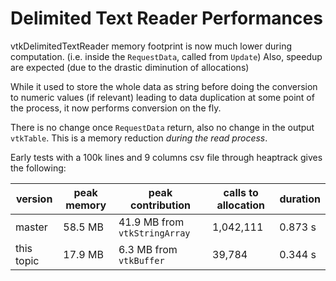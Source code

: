 # Delimited Text Reader Performances

vtkDelimitedTextReader memory footprint is now much lower during computation.
(i.e. inside the `RequestData`, called from `Update`)
Also, speedup are expected (due to the drastic diminution of allocations)

While it used to store the whole data as string before doing the conversion
to numeric values (if relevant) leading to data duplication at some point
of the process, it now performs conversion on the fly.

There is no change once `RequestData` return, also no change in the output
`vtkTable`.
This is a memory reduction *during the read process*.

Early tests with a 100k lines and 9 columns csv file through heaptrack
gives the following:

| version | peak memory | peak contribution | calls to allocation | duration |
| --- | --- | --- | --- | --- |
| master | 58.5 MB | 41.9 MB from `vtkStringArray` | 1,042,111 | 0.873 s |
| this topic | 17.9 MB | 6.3 MB from `vtkBuffer` | 39,784 | 0.344 s |
